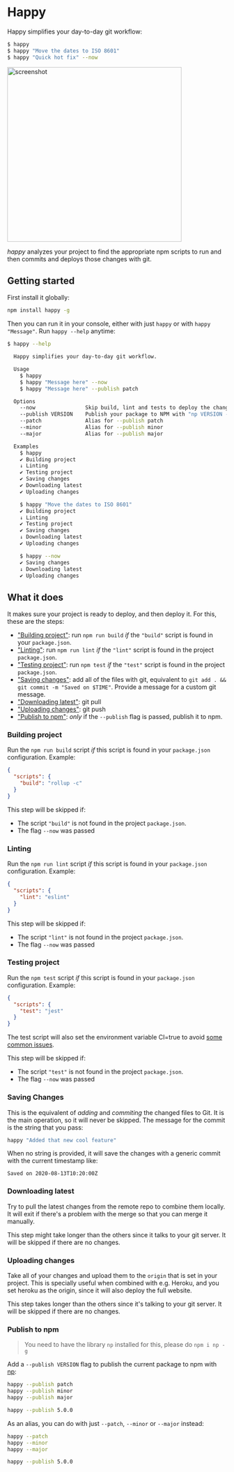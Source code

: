# Happy

Happy simplifies your day-to-day git workflow:

```bash
$ happy
$ happy "Move the dates to ISO 8601"
$ happy "Quick hot fix" --now
```

<img width="400px" src="https://raw.githubusercontent.com/franciscop/happy/master/img/happy.png" alt="screenshot" />

_happy_ analyzes your project to find the appropriate npm scripts to run and then commits and deploys those changes with git.

## Getting started

First install it globally:

```bash
npm install happy -g
```

Then you can run it in your console, either with just `happy` or with `happy "Message"`. Run `happy --help` anytime:

```bash
$ happy --help

  Happy simplifies your day-to-day git workflow.

  Usage
    $ happy
    $ happy "Message here" --now
    $ happy "Message here" --publish patch

  Options
    --now                Skip build, lint and tests to deploy the changes *now*
    --publish VERSION    Publish your package to NPM with "np VERSION --yolo"
    --patch              Alias for --publish patch
    --minor              Alias for --publish minor
    --major              Alias for --publish major

  Examples
    $ happy
    ✔ Building project
    ↓ Linting
    ✔ Testing project
    ✔ Saving changes
    ✔ Downloading latest
    ✔ Uploading changes

    $ happy "Move the dates to ISO 8601"
    ✔ Building project
    ↓ Linting
    ✔ Testing project
    ✔ Saving changes
    ↓ Downloading latest
    ✔ Uploading changes

    $ happy --now
    ✔ Saving changes
    ↓ Downloading latest
    ✔ Uploading changes
```


## What it does

It makes sure your project is ready to deploy, and then deploy it. For this, these are the steps:

- ["Building project"](#building-project): run `npm run build` *if* the `"build"` script is found in your `package.json`.
- ["Linting"](#linting): run `npm run lint` *if* the `"lint"` script is found in the project `package.json`.
- ["Testing project"](#testing-project): run `npm test` *if* the `"test"` script is found in the project `package.json`.
- ["Saving changes"](#saving-changes): add all of the files with git, equivalent to `git add . && git commit -m "Saved on $TIME"`. Provide a message for a custom git message.
- ["Downloading latest"](#downloading-latest): git pull
- ["Uploading changes"](#uploading-changes): git push
- ["Publish to npm"](#publish-to-npm): _only_ if the `--publish` flag is passed, publish it to npm.



### Building project

Run the `npm run build` script *if* this script is found in your `package.json` configuration. Example:

```json
{
  "scripts": {
    "build": "rollup -c"
  }
}
```

This step will be skipped if:
- The script `"build"` is not found in the project `package.json`.
- The flag `--now` was passed



### Linting

Run the `npm run lint` script *if* this script is found in your `package.json` configuration. Example:

```json
{
  "scripts": {
    "lint": "eslint"
  }
}
```

This step will be skipped if:
- The script `"lint"` is not found in the project `package.json`.
- The flag `--now` was passed



### Testing project

Run the `npm test` script *if* this script is found in your `package.json` configuration. Example:

```json
{
  "scripts": {
    "test": "jest"
  }
}
```

The test script will also set the environment variable CI=true to avoid [some common issues](https://stackoverflow.com/a/56917151/938236).

This step will be skipped if:
- The script `"test"` is not found in the project `package.json`.
- The flag `--now` was passed



### Saving Changes

This is the equivalent of _adding_ and _commiting_ the changed files to Git. It is the main operation, so it will never be skipped. The message for the commit is the string that you pass:

```bash
happy "Added that new cool feature"
```

When no string is provided, it will save the changes with a generic commit with the current timestamp like:

```
Saved on 2020-08-13T10:20:00Z
```



### Downloading latest

Try to pull the latest changes from the remote repo to combine them locally. It will exit if there's a problem with the merge so that you can merge it manually.

This step might take longer than the others since it talks to your git server. It will be skipped if there are no changes.



### Uploading changes

Take all of your changes and upload them to the `origin` that is set in your project. This is specially useful when combined with e.g. Heroku, and you set heroku as the origin, since it will also deploy the full website.

This step takes longer than the others since it's talking to your git server. It will be skipped if there are no changes.



### Publish to npm

> You need to have the library `np` installed for this, please do `npm i np -g`

Add a `--publish VERSION` flag to publish the current package to npm with [np](https://github.com/sindresorhus/np#readme):

```bash
happy --publish patch
happy --publish minor
happy --publish major

happy --publish 5.0.0
```

As an alias, you can do with just `--patch`, `--minor` or `--major` instead:

```bash
happy --patch
happy --minor
happy --major

happy --publish 5.0.0
```



